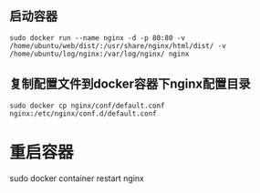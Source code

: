 ## 启动容器
```
sudo docker run --name nginx -d -p 80:80 -v /home/ubuntu/web/dist/:/usr/share/nginx/html/dist/ -v /home/ubuntu/log/nginx:/var/log/nginx/ nginx
```
## 复制配置文件到docker容器下nginx配置目录
```
sudo docker cp nginx/conf/default.conf nginx:/etc/nginx/conf.d/default.conf
```
# 重启容器
sudo docker container restart nginx 